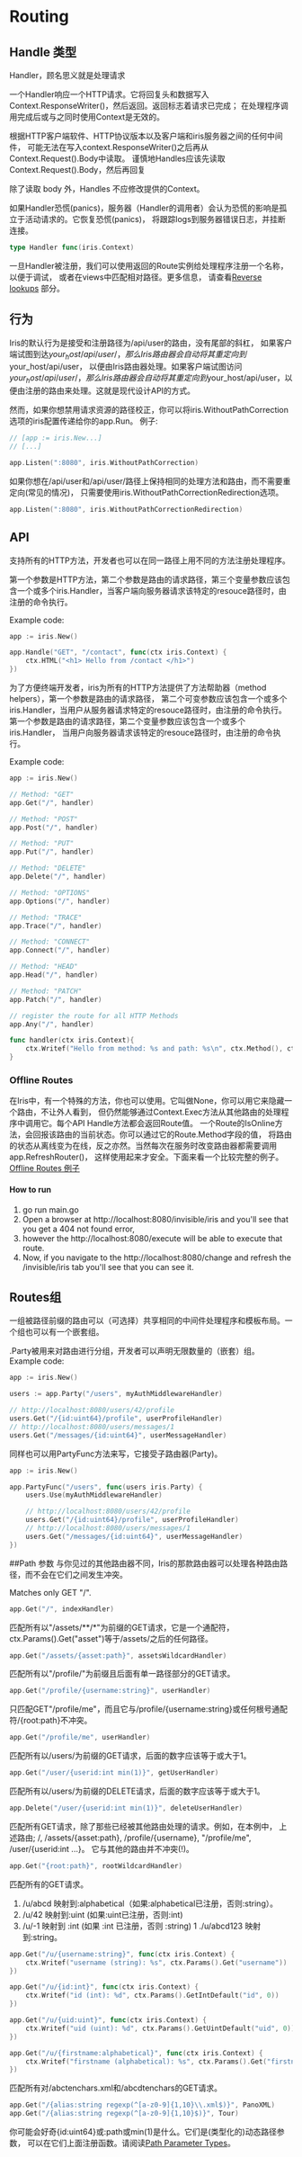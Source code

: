 # Routing
## Handle 类型
Handler，顾名思义就是处理请求  

一个Handler响应一个HTTP请求。它将回复头和数据写入Context.ResponseWriter()，然后返回。返回标志着请求已完成；
在处理程序调用完成后或与之同时使用Context是无效的。

根据HTTP客户端软件、HTTP协议版本以及客户端和iris服务器之间的任何中间件，
可能无法在写入context.ResponseWriter()之后再从Context.Request().Body中读取。
谨慎地Handles应该先读取Context.Request().Body，然后再回复

除了读取 body 外，Handles 不应修改提供的Context。

如果Handler恐慌(panics)，服务器（Handler的调用者）会认为恐慌的影响是孤立于活动请求的。它恢复恐慌(panics)，
将跟踪logs到服务器错误日志，并挂断连接。
```go
type Handler func(iris.Context)
```
一旦Handler被注册，我们可以使用返回的Route实例给处理程序注册一个名称，以便于调试，
或者在views中匹配相对路径。更多信息，
请查看[Reverse lookups](https://github.com/kataras/iris/wiki/Routing-reverse-lookups) 部分。

## 行为
Iris的默认行为是接受和注册路径为/api/user的路由，没有尾部的斜杠，
如果客户端试图到达$your_host/api/user/，那么Iris路由器会自动将其重定向到$your_host/api/user，
以便由Iris路由器处理。如果客户端试图访问$your_host/api/user/，
那么Iris路由器会自动将其重定向到$your_host/api/user，以便由注册的路由来处理。这就是现代设计API的方式。

然而，如果你想禁用请求资源的路径校正，你可以将iris.WithoutPathCorrection选项的iris配置传递给你的app.Run。
例子:
```go
// [app := iris.New...]
// [...]

app.Listen(":8080", iris.WithoutPathCorrection)
```
如果你想在/api/user和/api/user/路径上保持相同的处理方法和路由，而不需要重定向(常见的情况)，
只需要使用iris.WithoutPathCorrectionRedirection选项。
```go
app.Listen(":8080", iris.WithoutPathCorrectionRedirection)
```

## API
支持所有的HTTP方法，开发者也可以在同一路径上用不同的方法注册处理程序。

第一个参数是HTTP方法，第二个参数是路由的请求路径，第三个变量参数应该包含一个或多个iris.Handler，当客户端向服务器请求该特定的resouce路径时，由注册的命令执行。

Example code:
```go
app := iris.New()

app.Handle("GET", "/contact", func(ctx iris.Context) {
    ctx.HTML("<h1> Hello from /contact </h1>")
})
```
为了方便终端开发者，iris为所有的HTTP方法提供了方法帮助器（method helpers），第一个参数是路由的请求路径，
第二个可变参数应该包含一个或多个iris.Handler，当用户从服务器请求特定的resouce路径时，由注册的命令执行。
第一个参数是路由的请求路径，第二个变量参数应该包含一个或多个iris.Handler，
当用户向服务器请求该特定的resouce路径时，由注册的命令执行。

Example code:
```go
app := iris.New()

// Method: "GET"
app.Get("/", handler)

// Method: "POST"
app.Post("/", handler)

// Method: "PUT"
app.Put("/", handler)

// Method: "DELETE"
app.Delete("/", handler)

// Method: "OPTIONS"
app.Options("/", handler)

// Method: "TRACE"
app.Trace("/", handler)

// Method: "CONNECT"
app.Connect("/", handler)

// Method: "HEAD"
app.Head("/", handler)

// Method: "PATCH"
app.Patch("/", handler)

// register the route for all HTTP Methods
app.Any("/", handler)

func handler(ctx iris.Context){
    ctx.Writef("Hello from method: %s and path: %s\n", ctx.Method(), ctx.Path())
}
```

### Offline Routes
在Iris中，有一个特殊的方法，你也可以使用。它叫做None，你可以用它来隐藏一个路由，不让外人看到，
但仍然能够通过Context.Exec方法从其他路由的处理程序中调用它。每个API Handle方法都会返回Route值。
一个Route的IsOnline方法，会回报该路由的当前状态。你可以通过它的Route.Method字段的值，
将路由的状态从离线变为在线，反之亦然。当然每次在服务时改变路由器都需要调用app.RefreshRouter()，
这样使用起来才安全。下面来看一个比较完整的例子。  
[Offline Routes 例子](./sample3/main.go)
#### How to run
1. go run main.go
2. Open a browser at http://localhost:8080/invisible/iris and you'll see that you get a 404 not found error,
3. however the http://localhost:8080/execute will be able to execute that route.
4. Now, if you navigate to the http://localhost:8080/change and refresh the 
/invisible/iris tab you'll see that you can see it.

## Routes组
一组被路径前缀的路由可以（可选择）共享相同的中间件处理程序和模板布局。一个组也可以有一个嵌套组。

.Party被用来对路由进行分组，开发者可以声明无限数量的（嵌套）组。
Example code:
```go
app := iris.New()

users := app.Party("/users", myAuthMiddlewareHandler)

// http://localhost:8080/users/42/profile
users.Get("/{id:uint64}/profile", userProfileHandler)
// http://localhost:8080/users/messages/1
users.Get("/messages/{id:uint64}", userMessageHandler)
```
同样也可以用PartyFunc方法来写，它接受子路由器(Party)。
```go
app := iris.New()

app.PartyFunc("/users", func(users iris.Party) {
    users.Use(myAuthMiddlewareHandler)

    // http://localhost:8080/users/42/profile
    users.Get("/{id:uint64}/profile", userProfileHandler)
    // http://localhost:8080/users/messages/1
    users.Get("/messages/{id:uint64}", userMessageHandler)
})
```

##Path 参数
与你见过的其他路由器不同，Iris的那款路由器可以处理各种路由路径，而不会在它们之间发生冲突。  

Matches only GET "/".
```go
app.Get("/", indexHandler)
```
匹配所有以"/assets/**/*"为前缀的GET请求，它是一个通配符，
ctx.Params().Get("asset")等于/assets/之后的任何路径。
```go
app.Get("/assets/{asset:path}", assetsWildcardHandler)
```
匹配所有以"/profile/"为前缀且后面有单一路径部分的GET请求。

```go
app.Get("/profile/{username:string}", userHandler)
```
只匹配GET"/profile/me"，而且它与/profile/{username:string}或任何根号通配符/{root:path}不冲突。

```go
app.Get("/profile/me", userHandler)
```

匹配所有以/users/为前缀的GET请求，后面的数字应该等于或大于1。
```go
app.Get("/user/{userid:int min(1)}", getUserHandler)
```
匹配所有以/users/为前缀的DELETE请求，后面的数字应该等于或大于1。
```go
app.Delete("/user/{userid:int min(1)}", deleteUserHandler)
```
匹配所有GET请求，除了那些已经被其他路由处理的请求。例如，在本例中，
上述路由; /, /assets/{asset:path}, /profile/{username}, "/profile/me", /user/{userid:int ...}。
它与其他的路由并不冲突(!)。
```go
app.Get("{root:path}", rootWildcardHandler)
```
匹配所有的GET请求。

1. /u/abcd 映射到:alphabetical（如果:alphabetical已注册，否则:string）。
1. /u/42 映射到:uint (如果:uint已注册，否则:int)
2. /u/-1 映射到 :int (如果 :int 已注册，否则 :string)
1 ./u/abcd123 映射到:string。
```go
app.Get("/u/{username:string}", func(ctx iris.Context) {
	ctx.Writef("username (string): %s", ctx.Params().Get("username"))
})

app.Get("/u/{id:int}", func(ctx iris.Context) {
	ctx.Writef("id (int): %d", ctx.Params().GetIntDefault("id", 0))
})

app.Get("/u/{uid:uint}", func(ctx iris.Context) {
	ctx.Writef("uid (uint): %d", ctx.Params().GetUintDefault("uid", 0))
})

app.Get("/u/{firstname:alphabetical}", func(ctx iris.Context) {
	ctx.Writef("firstname (alphabetical): %s", ctx.Params().Get("firstname"))
})
```
匹配所有对/abctenchars.xml和/abcdtenchars的GET请求。
```go
app.Get("/{alias:string regexp(^[a-z0-9]{1,10}\\.xml$)}", PanoXML)
app.Get("/{alias:string regexp(^[a-z0-9]{1,10}$)}", Tour)
```
你可能会好奇{id:uint64}或:path或min(1)是什么。它们是(类型化的)动态路径参数，
可以在它们上面注册函数。请阅读[Path Parameter Types](Routiing%20path%20types.md)。
